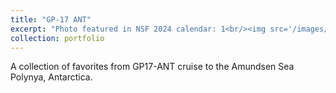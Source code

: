 ```yaml
---
title: "GP-17 ANT"
excerpt: "Photo featured in NSF 2024 calendar: 1<br/><img src='/images/IMG_0675_nsf.jpg'>"
collection: portfolio
---
```


A collection of favorites from GP17-ANT cruise to the Amundsen Sea Polynya, Antarctica.
